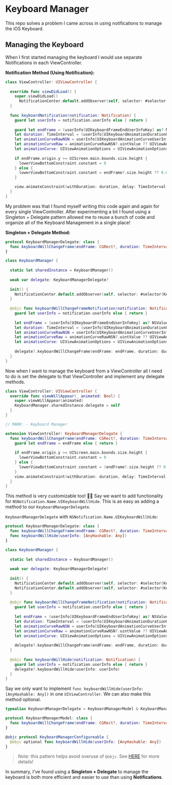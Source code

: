# Keyboard Manager

This repo solves a problem I came across in using notifications to manage the iOS Keyboard. 

## Managing the Keyboard

When I first started managing the keyboard I would use separate Notifications in each ViewController.

**Notification Method (Using Notification):**

```swift
class ViewController: UIViewController {
  
  override func viewDidLoad() {
    super.viewDidLoad()
      NotificationCenter.default.addObserver(self, selector: #selector(ViewController.keyboardNotification), name: NSNotification.Name.UIKeyboardWillChangeFrame, object: nil)
  }
  
  func keyboardNotification(notification: Notification) {
    guard let userInfo = notification.userInfo else { return }
    
    guard let endFrame = (userInfo[UIKeyboardFrameEndUserInfoKey] as? NSValue)?.cgRectValue else { return }
    let duration: TimeInterval = (userInfo[UIKeyboardAnimationDurationUserInfoKey] as? NSNumber)?.doubleValue ?? 0
    let animationCurveRawNSN = userInfo[UIKeyboardAnimationCurveUserInfoKey] as? NSNumber
    let animationCurveRaw = animationCurveRawNSN?.uintValue ?? UIViewAnimationOptions.curveEaseOut.rawValue
    let animationCurve: UIViewAnimationOptions = UIViewAnimationOptions(rawValue: animationCurveRaw)
    
    if endFrame.origin.y >= UIScreen.main.bounds.size.height {
      lowerViewBottomConstraint.constant = 0
    } else {
      lowerViewBottomConstraint.constant = endFrame?.size.height ?? 0.0
    }

    view.animateConstraint(withDuration: duration, delay: TimeInterval(0), options: animationCurve, completion: nil)
  }
}
```

My problem was that I found myself writing this code again and again for every single ViewController. After experimenting a bit I found using a Singleton + Delegate pattern allowed me to reuse a bunch of code and organize all of the Keyboard Management in a single place!

**Singleton + Delegate Method:**

```swift
protocol KeyboardManagerDelegate: class {
  func keyboardWillChangeFrame(endFrame: CGRect?, duration: TimeInterval, animationCurve: UIViewAnimationOptions)
}

class KeyboardManager {
  
  static let sharedInstance = KeyboardManager()
  
  weak var delegate: KeyboardManagerDelegate?
  
  init() {
    NotificationCenter.default.addObserver(self, selector: #selector(KeyboardManager.keyboardWillChangeFrameNotification), name: NSNotification.Name.UIKeyboardWillChangeFrame, object: nil)
  }
  
  @objc func keyboardWillChangeFrameNotification(notification: Notification) {
    guard let userInfo = notification.userInfo else { return }
    
    let endFrame = (userInfo[UIKeyboardFrameEndUserInfoKey] as? NSValue)?.cgRectValue
    let duration: TimeInterval = (userInfo[UIKeyboardAnimationDurationUserInfoKey] as? NSNumber)?.doubleValue ?? 0
    let animationCurveRawNSN = userInfo[UIKeyboardAnimationCurveUserInfoKey] as? NSNumber
    let animationCurveRaw = animationCurveRawNSN?.uintValue ?? UIViewAnimationOptions.curveEaseOut.rawValue
    let animationCurve: UIViewAnimationOptions = UIViewAnimationOptions(rawValue: animationCurveRaw)
    
    delegate?.keyboardWillChangeFrame(endFrame: endFrame, duration: duration, animationCurve: animationCurve)
  }
}
```

Now when I want to manage the keyboard from a ViewController all I need to do is set the delegate to that ViewController and implement any delegate methods.

```swift
class ViewController: UIViewController {
  override func viewWillAppear(_ animated: Bool) {
    super.viewWillAppear(animated)
    KeyboardManager.sharedInstance.delegate = self
  }
}

// MARK: - Keyboard Manager

extension ViewController: KeyboardManagerDelegate {
  func keyboardWillChangeFrame(endFrame: CGRect?, duration: TimeInterval, animationCurve: UIViewAnimationOptions) {
    guard let endFrame = endFrame else { return }
    
    if endFrame.origin.y >= UIScreen.main.bounds.size.height {
      lowerViewBottomConstraint.constant = 0
    } else {
      lowerViewBottomConstraint.constant = (endFrame?.size.height ?? 0.0)
    }
    view.animateConstraint(withDuration: duration, delay: TimeInterval(0), options: animationCurve, completion: nil)
  }
}
``` 
   
This method is very customizable too! 🎉💯 Say we want to add functionality for `NSNotification.Name.UIKeyboardWillHide`. This is as easy as adding a method to our `KeyboardManagerDelegate`.

`KeyboardManagerDelegate` with `NSNotification.Name.UIKeyboardWillHide`:

```swift
protocol KeyboardManagerDelegate: class {
  func keyboardWillChangeFrame(endFrame: CGRect?, duration: TimeInterval, animationCurve: UIViewAnimationOptions)
  func keyboardWillHide(userInfo: [AnyHashable: Any])
}

class KeyboardManager {
  
  static let sharedInstance = KeyboardManager()
  
  weak var delegate: KeyboardManagerDelegate?
  
  init() {
    NotificationCenter.default.addObserver(self, selector: #selector(KeyboardManager.keyboardWillChangeFrameNotification), name: NSNotification.Name.UIKeyboardWillChangeFrame, object: nil)
    NotificationCenter.default.addObserver(self, selector: #selector(KeyboardManager.keyboardWillHide), name: NSNotification.Name.UIKeyboardWillHide, object: nil)
  }
  
  @objc func keyboardWillChangeFrameNotification(notification: Notification) {
    guard let userInfo = notification.userInfo else { return }
    
    let endFrame = (userInfo[UIKeyboardFrameEndUserInfoKey] as? NSValue)?.cgRectValue
    let duration: TimeInterval = (userInfo[UIKeyboardAnimationDurationUserInfoKey] as? NSNumber)?.doubleValue ?? 0
    let animationCurveRawNSN = userInfo[UIKeyboardAnimationCurveUserInfoKey] as? NSNumber
    let animationCurveRaw = animationCurveRawNSN?.uintValue ?? UIViewAnimationOptions.curveEaseOut.rawValue
    let animationCurve: UIViewAnimationOptions = UIViewAnimationOptions(rawValue: animationCurveRaw)
    
    delegate?.keyboardWillChangeFrame(endFrame: endFrame, duration: duration, animationCurve: animationCurve)
  }
  
  @objc func keyboardWillHide(notification: Notification) {
    guard let userInfo = notification.userInfo else { return }
    delegate?.keyboardWillHide(userInfo: userInfo)
  }
}
```

Say we only want to implement `func keyboardWillHide(userInfo: [AnyHashable: Any])` in one `UIViewController`. We can also make this method optional.

```swift
typealias KeyboardManagerDelegate = KeyboardManagerModel & KeyboardManagerConfigureable

protocol KeyboardManagerModel: class {
  func keyboardWillChangeFrame(endFrame: CGRect?, duration: TimeInterval, animationCurve: UIViewAnimationOptions)
}

@objc protocol KeyboardManagerConfigureable {
  @objc optional func keyboardWillHide(userInfo: [AnyHashable: Any])
}
```

> *Note:* this pattern helps avoid overuse of `@objc`. See [HERE](http://www.jessesquires.com/avoiding-objc-in-swift/) for more details!

In summary, I've found using a **Singleton + Delegate** to manage the keyboard is both more efficient and easier to use than using **Notifications**.

